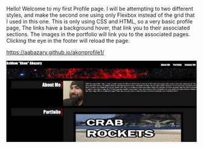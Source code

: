 Hello!
Welcome to my first Profile page. I will be attempting to two different styles, and make the second one using only Flexbox instead of the grid that I used in this one. 
This is only using CSS and HTML, so a very basic profile page, The links have a background hover, that link you to their associated sections. The images in the portfolio will link you to the associated pages. 
Clicking the eye in the footer will reload the page.

https://aabazary.github.io/akonprofile1/

![ScreenShot](assets\images\ScreenShot.png)
